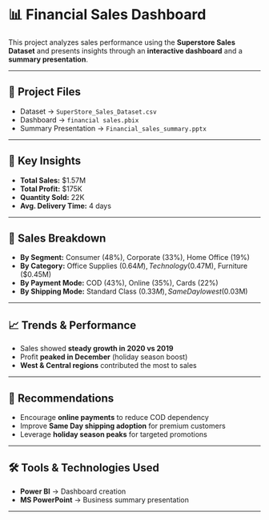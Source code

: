 # 📊 Financial Sales Dashboard  

This project analyzes sales performance using the **Superstore Sales Dataset** and presents insights through an **interactive dashboard** and a **summary presentation**.  

---

## 📂 Project Files  
- Dataset → `SuperStore_Sales_Dataset.csv`  
- Dashboard  → `financial sales.pbix`  
- Summary Presentation → `Financial_sales_summary.pptx`  

---

## 🔑 Key Insights  
- **Total Sales:** $1.57M  
- **Total Profit:** $175K  
- **Quantity Sold:** 22K  
- **Avg. Delivery Time:** 4 days  

---

## 📌 Sales Breakdown  
- **By Segment:** Consumer (48%), Corporate (33%), Home Office (19%)  
- **By Category:** Office Supplies ($0.64M), Technology ($0.47M), Furniture ($0.45M)  
- **By Payment Mode:** COD (43%), Online (35%), Cards (22%)  
- **By Shipping Mode:** Standard Class ($0.33M), Same Day lowest ($0.03M)  

---

## 📈 Trends & Performance  
- Sales showed **steady growth in 2020 vs 2019**  
- Profit **peaked in December** (holiday season boost)  
- **West & Central regions** contributed the most to sales  

---

## 🚀 Recommendations  
- Encourage **online payments** to reduce COD dependency  
- Improve **Same Day shipping adoption** for premium customers  
- Leverage **holiday season peaks** for targeted promotions  

---

## 🛠️ Tools & Technologies Used  
- **Power BI** → Dashboard creation  
- **MS PowerPoint** → Business summary presentation  

---

 
